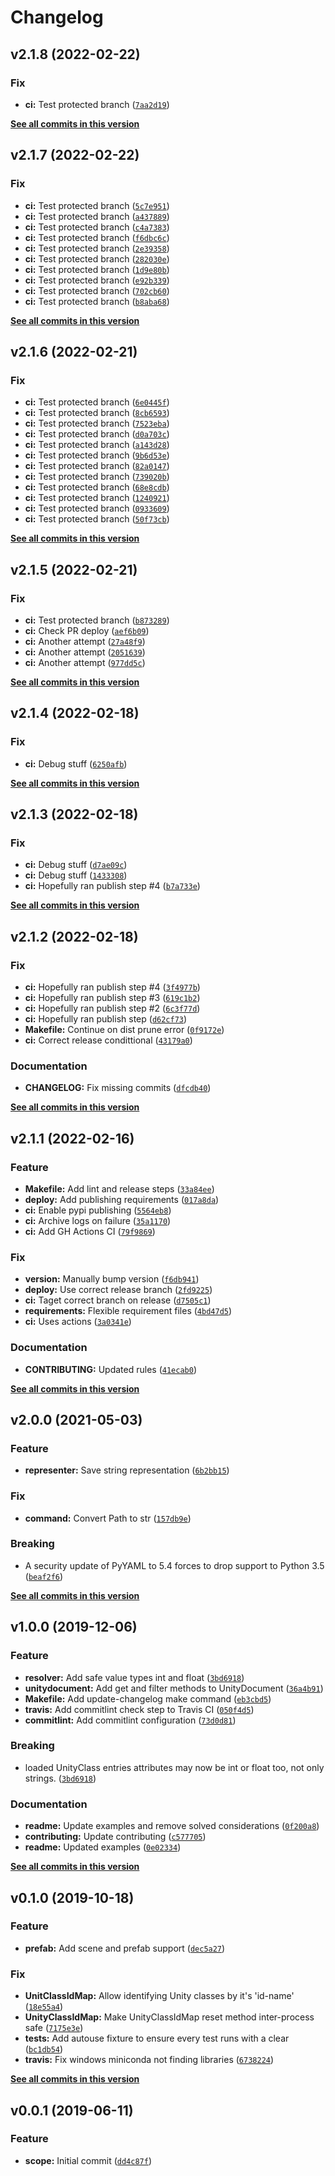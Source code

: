 # Changelog

<!--next-version-placeholder-->

## v2.1.8 (2022-02-22)
### Fix
* **ci:** Test protected branch ([`7aa2d19`](https://github.com/socialpoint-labs/unity-yaml-parser/commit/7aa2d19df362af0bb4a6b9bc4cd8efbedcc7473d))

**[See all commits in this version](https://github.com/socialpoint-labs/unity-yaml-parser/compare/v2.1.7...v2.1.8)**

## v2.1.7 (2022-02-22)
### Fix
* **ci:** Test protected branch ([`5c7e951`](https://github.com/socialpoint-labs/unity-yaml-parser/commit/5c7e9511a619add035bc8239483d9dbc70bc5f13))
* **ci:** Test protected branch ([`a437889`](https://github.com/socialpoint-labs/unity-yaml-parser/commit/a4378899ab9c47a2b2dfaf682e0252b6f09f37af))
* **ci:** Test protected branch ([`c4a7383`](https://github.com/socialpoint-labs/unity-yaml-parser/commit/c4a73836abf41ed32194930def912a9d5b10acf8))
* **ci:** Test protected branch ([`f6dbc6c`](https://github.com/socialpoint-labs/unity-yaml-parser/commit/f6dbc6c5ad59f2831d9ef429e21dffbfc2b2fa13))
* **ci:** Test protected branch ([`2e39358`](https://github.com/socialpoint-labs/unity-yaml-parser/commit/2e39358c54b0cfbe5174edd1a04f2671053048e5))
* **ci:** Test protected branch ([`282030e`](https://github.com/socialpoint-labs/unity-yaml-parser/commit/282030eaa4962429fd4a16d29ed8460dd4dc8ad0))
* **ci:** Test protected branch ([`1d9e80b`](https://github.com/socialpoint-labs/unity-yaml-parser/commit/1d9e80bee0057fa0103ab9610360b2e98d0dbea0))
* **ci:** Test protected branch ([`e92b339`](https://github.com/socialpoint-labs/unity-yaml-parser/commit/e92b33919c2c89e50a47f3c3206dc57655e70248))
* **ci:** Test protected branch ([`702cb60`](https://github.com/socialpoint-labs/unity-yaml-parser/commit/702cb60329e84c1d79b6e4d5c15ecd8a61b7ca36))
* **ci:** Test protected branch ([`b8aba68`](https://github.com/socialpoint-labs/unity-yaml-parser/commit/b8aba680c1f63c04b6de17ffaf3bbb6b5aac7374))

**[See all commits in this version](https://github.com/socialpoint-labs/unity-yaml-parser/compare/v2.1.6...v2.1.7)**

## v2.1.6 (2022-02-21)
### Fix
* **ci:** Test protected branch ([`6e0445f`](https://github.com/socialpoint-labs/unity-yaml-parser/commit/6e0445f2a49a0d6506365c8ca4ad4b8d9f6ab950))
* **ci:** Test protected branch ([`8cb6593`](https://github.com/socialpoint-labs/unity-yaml-parser/commit/8cb65937bea1fca993883664429764c738ac07ad))
* **ci:** Test protected branch ([`7523eba`](https://github.com/socialpoint-labs/unity-yaml-parser/commit/7523eba7f496734004ba3870669c89ddadc46b42))
* **ci:** Test protected branch ([`d0a703c`](https://github.com/socialpoint-labs/unity-yaml-parser/commit/d0a703c3d32712d6a42c9e61e1d3c250c8c22edf))
* **ci:** Test protected branch ([`a143d28`](https://github.com/socialpoint-labs/unity-yaml-parser/commit/a143d282254b25d6f44b05f91db7b77a20c4690f))
* **ci:** Test protected branch ([`9b6d53e`](https://github.com/socialpoint-labs/unity-yaml-parser/commit/9b6d53e1f6f475bac71da215f4fd1bee39c225fa))
* **ci:** Test protected branch ([`82a0147`](https://github.com/socialpoint-labs/unity-yaml-parser/commit/82a014711975cff00cfde9b2b337e425c23492c4))
* **ci:** Test protected branch ([`739020b`](https://github.com/socialpoint-labs/unity-yaml-parser/commit/739020bda3e1f2f4b2e8fd512fa64468aae269a7))
* **ci:** Test protected branch ([`68e8cdb`](https://github.com/socialpoint-labs/unity-yaml-parser/commit/68e8cdb1bccfef6b30c3b95ab2f71fcfb898c801))
* **ci:** Test protected branch ([`1240921`](https://github.com/socialpoint-labs/unity-yaml-parser/commit/12409218541fb24595a3af693649d83aa4862735))
* **ci:** Test protected branch ([`0933609`](https://github.com/socialpoint-labs/unity-yaml-parser/commit/0933609ac958243d784002fe57385c6001958f6a))
* **ci:** Test protected branch ([`50f73cb`](https://github.com/socialpoint-labs/unity-yaml-parser/commit/50f73cbf168fc742de3564f1386566cc509e60f8))

**[See all commits in this version](https://github.com/socialpoint-labs/unity-yaml-parser/compare/v2.1.5...v2.1.6)**

## v2.1.5 (2022-02-21)
### Fix
* **ci:** Test protected branch ([`b873289`](https://github.com/socialpoint-labs/unity-yaml-parser/commit/b8732893fd658ed79e299606f3c56ad0cd52e885))
* **ci:** Check PR deploy ([`aef6b09`](https://github.com/socialpoint-labs/unity-yaml-parser/commit/aef6b0995b70096ff537d4b2f93144eb9f4813c3))
* **ci:** Another attempt ([`27a48f9`](https://github.com/socialpoint-labs/unity-yaml-parser/commit/27a48f9458980365216180dd68b163524ffa1488))
* **ci:** Another attempt ([`2051639`](https://github.com/socialpoint-labs/unity-yaml-parser/commit/2051639763037677d0bf1b379fb18e1fec1dc4df))
* **ci:** Another attempt ([`977dd5c`](https://github.com/socialpoint-labs/unity-yaml-parser/commit/977dd5c5a855c726f0390f95807d7028edb8b51f))

**[See all commits in this version](https://github.com/socialpoint-labs/unity-yaml-parser/compare/v2.1.4...v2.1.5)**

## v2.1.4 (2022-02-18)
### Fix
* **ci:** Debug stuff ([`6250afb`](https://github.com/socialpoint-labs/unity-yaml-parser/commit/6250afb3e7f1ee37b836220d4b710340a226bb7f))

**[See all commits in this version](https://github.com/socialpoint-labs/unity-yaml-parser/compare/v2.1.3...v2.1.4)**

## v2.1.3 (2022-02-18)
### Fix
* **ci:** Debug stuff ([`d7ae09c`](https://github.com/socialpoint-labs/unity-yaml-parser/commit/d7ae09cc776da46d5a166a859713b6fec028572f))
* **ci:** Debug stuff ([`1433308`](https://github.com/socialpoint-labs/unity-yaml-parser/commit/14333080931773a689e0b0e3ce28492fae806c1b))
* **ci:** Hopefully ran publish step #4 ([`b7a733e`](https://github.com/socialpoint-labs/unity-yaml-parser/commit/b7a733e14efd1a23f22c4d228acb0968e63eaf37))

**[See all commits in this version](https://github.com/socialpoint-labs/unity-yaml-parser/compare/v2.1.2...v2.1.3)**

## v2.1.2 (2022-02-18)
### Fix
* **ci:** Hopefully ran publish step #4 ([`3f4977b`](https://github.com/socialpoint-labs/unity-yaml-parser/commit/3f4977bc82efc7619d37a94563c8c321e2328e80))
* **ci:** Hopefully ran publish step #3 ([`619c1b2`](https://github.com/socialpoint-labs/unity-yaml-parser/commit/619c1b2ecbd83ed4ce7c35fd814e2b798fe6718d))
* **ci:** Hopefully ran publish step #2 ([`6c3f77d`](https://github.com/socialpoint-labs/unity-yaml-parser/commit/6c3f77dfdf0ef5a475ed171f280b6862b2ef66ab))
* **ci:** Hopefully ran publish step ([`d62cf73`](https://github.com/socialpoint-labs/unity-yaml-parser/commit/d62cf7301d447aa58f9a05d62eb98e04a7c8bca2))
* **Makefile:** Continue on dist prune error ([`0f9172e`](https://github.com/socialpoint-labs/unity-yaml-parser/commit/0f9172ea8ce00e0a36060ced7a3e94782dde213d))
* **ci:** Correct release condittional ([`43179a0`](https://github.com/socialpoint-labs/unity-yaml-parser/commit/43179a05e19d779b8998a0be48183623bbc6450f))

### Documentation
* **CHANGELOG:** Fix missing commits ([`dfcdb40`](https://github.com/socialpoint-labs/unity-yaml-parser/commit/dfcdb400b81b8c5ee7db6e0339ac8845d35e9185))

**[See all commits in this version](https://github.com/socialpoint-labs/unity-yaml-parser/compare/v2.1.1...v2.1.2)**

## v2.1.1 (2022-02-16)
### Feature
* **Makefile:** Add lint and release steps ([`33a84ee`](https://github.com/socialpoint-labs/unity-yaml-parser/commit/33a84eee00469a68495b67c4d41b9cab4cb9849d))
* **deploy:** Add publishing requirements ([`017a8da`](https://github.com/socialpoint-labs/unity-yaml-parser/commit/017a8dae201876c30b1ac9bc48ea9797dcbdc636))
* **ci:** Enable pypi publishing ([`5564eb8`](https://github.com/socialpoint-labs/unity-yaml-parser/commit/5564eb8e53922e21a17952076dfe7a79997e21ba))
* **ci:** Archive logs on failure ([`35a1170`](https://github.com/socialpoint-labs/unity-yaml-parser/commit/35a11709a62293ee1149094cb62e10b15353c126))
* **ci:** Add GH Actions CI ([`79f9869`](https://github.com/socialpoint-labs/unity-yaml-parser/commit/79f98697b5d23119b7ef50724a586597ceb50931))

### Fix
* **version:** Manually bump version ([`f6db941`](https://github.com/socialpoint-labs/unity-yaml-parser/commit/f6db94179a5eaa74b21c95d4a24182429c3754f1))
* **deploy:** Use correct release branch ([`2fd9225`](https://github.com/socialpoint-labs/unity-yaml-parser/commit/2fd9225fef398128a529d931a1cab147dd004508))
* **ci:** Taget correct branch on release ([`d7505c1`](https://github.com/socialpoint-labs/unity-yaml-parser/commit/d7505c16e895905014aecdf3c45c2eecb09206ca))
* **requirements:** Flexible requirement files ([`4bd47d5`](https://github.com/socialpoint-labs/unity-yaml-parser/commit/4bd47d53ef1be9b19d1f89258e9a6d6f957a3c71))
* **ci:** Uses actions ([`3a0341e`](https://github.com/socialpoint-labs/unity-yaml-parser/commit/3a0341e9fefc6c9cd641ea72549d1f019f90d82d))

### Documentation
* **CONTRIBUTING:** Updated rules ([`41ecab0`](https://github.com/socialpoint-labs/unity-yaml-parser/commit/41ecab067d54742a94d9f8069894cc93aba29351))

**[See all commits in this version](https://github.com/socialpoint-labs/unity-yaml-parser/compare/v2.0.0...v2.1.1)**

## v2.0.0 (2021-05-03)
### Feature
* **representer:** Save string representation ([`6b2bb15`](https://github.com/socialpoint-labs/unity-yaml-parser/commit/6b2bb150557fb7a13faba5bd7699722239762fa6))

### Fix
* **command:** Convert Path to str ([`157db9e`](https://github.com/socialpoint-labs/unity-yaml-parser/commit/157db9eff900e604beb1408a48f4a6a648028aca))

### Breaking
* A security update of PyYAML to 5.4 forces to drop support to Python 3.5  ([`beaf2f6`](https://github.com/socialpoint-labs/unity-yaml-parser/commit/beaf2f6ddbcd99ef05a95d8f613886d2687d194a))

**[See all commits in this version](https://github.com/socialpoint-labs/unity-yaml-parser/compare/v1.0.0...v2.0.0)**

## v1.0.0 (2019-12-06)
### Feature
* **resolver:** Add safe value types int and float ([`3bd6918`](https://github.com/socialpoint-labs/unity-yaml-parser/commit/3bd6918cf20ba31c32b7fd567f2fc680c17f895f))
* **unitydocument:** Add get and filter methods to UnityDocument ([`36a4b91`](https://github.com/socialpoint-labs/unity-yaml-parser/commit/36a4b9150c4b9cd81ccb0829ee07ec67c62c02fc))
* **Makefile:** Add update-changelog make command ([`eb3cbd5`](https://github.com/socialpoint-labs/unity-yaml-parser/commit/eb3cbd55fb85202abb0e53540904a6874971ef2e))
* **travis:** Add commitlint check step to Travis CI ([`050f4d5`](https://github.com/socialpoint-labs/unity-yaml-parser/commit/050f4d5f1aa245eee17555f1ea9a86a70286a7d2))
* **commitlint:** Add commitlint configuration ([`73d0d81`](https://github.com/socialpoint-labs/unity-yaml-parser/commit/73d0d8112d7e62ef1db3f01b8f69f3803d037ccb))

### Breaking
* loaded UnityClass entries attributes may now be int or float too, not only strings. ([`3bd6918`](https://github.com/socialpoint-labs/unity-yaml-parser/commit/3bd6918cf20ba31c32b7fd567f2fc680c17f895f))

### Documentation
* **readme:** Update examples and remove solved considerations ([`0f200a8`](https://github.com/socialpoint-labs/unity-yaml-parser/commit/0f200a897d9c3818b4a9fb1597fd5ad448dd4843))
* **contributing:** Update contributing ([`c577705`](https://github.com/socialpoint-labs/unity-yaml-parser/commit/c577705d024a9b2c5d8635ee89e73c4ab5cf2244))
* **readme:** Updated examples ([`0e02334`](https://github.com/socialpoint-labs/unity-yaml-parser/commit/0e023349fef59d4210e6a43ce6ce01dd10d8849f))

**[See all commits in this version](https://github.com/socialpoint-labs/unity-yaml-parser/compare/v0.1.0...v1.0.0)**

## v0.1.0 (2019-10-18)
### Feature
* **prefab:** Add scene and prefab support ([`dec5a27`](https://github.com/socialpoint-labs/unity-yaml-parser/commit/dec5a27f1b4137cb496cafc788ed71da3d40d09f))

### Fix
* **UnitClassIdMap:** Allow identifying Unity classes by it's 'id-name' ([`18e55a4`](https://github.com/socialpoint-labs/unity-yaml-parser/commit/18e55a49196f466f124be7485a86a60018beb5e9))
* **UnityClassIdMap:** Make UnityClassIdMap reset method inter-process safe ([`7175e3e`](https://github.com/socialpoint-labs/unity-yaml-parser/commit/7175e3e57b438867f3bc46000f2542a66cebdfdc))
* **tests:** Add autouse fixture to ensure every test runs with a clear ([`bc1db54`](https://github.com/socialpoint-labs/unity-yaml-parser/commit/bc1db54fff5068182f8d0261af73a69ac09a006e))
* **travis:** Fix windows miniconda not finding libraries ([`6738224`](https://github.com/socialpoint-labs/unity-yaml-parser/commit/6738224e96eff26a31b126d67358b05b93616a94))

**[See all commits in this version](https://github.com/socialpoint-labs/unity-yaml-parser/compare/v0.0.1...v0.1.0)**

## v0.0.1 (2019-06-11)
### Feature
* **scope:** Initial commit ([`dd4c87f`](https://github.com/socialpoint-labs/unity-yaml-parser/commit/dd4c87ff3f320ba1f55d057e5946a9897c45cb1c))
